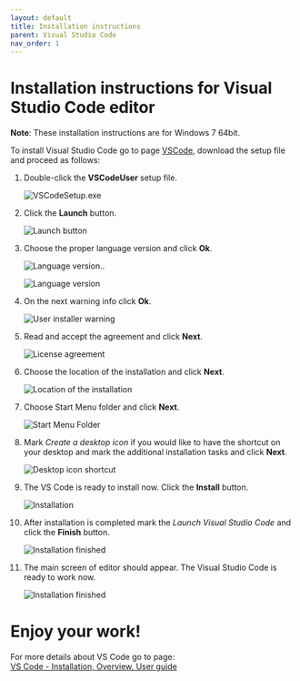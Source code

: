 ```yaml
---
layout: default
title: Installation instructions
parent: Visual Studio Code
nav_order: 1
---
```



# Installation instructions for Visual Studio Code editor #

**Note**: These installation instructions are for Windows 7 64bit.

To install Visual Studio Code go to page [VSCode](https://code.visualstudio.com/), download the setup file and proceed as follows:

1. Double-click the **VSCodeUser** setup file.  

   ![VSCodeSetup.exe](../assets/images/2_.exe_file.png)

2. Click the **Launch** button.  

   ![Launch button](../assets/images/3_Launch_button.png)

3. Choose the proper language version and click **Ok**.

   ![Language version](../assets/images/4_Language_version.png)..

   ![Language version](../assets/images/5_Language_version_01.png)

4. On the next warning info click **Ok**.

   ![User installer warning](../assets/images/6_User_Installer.png)

5. Read and accept the agreement and click **Next**.

   ![License agreement](../assets/images/7_License_agreement.png)

6. Choose the location of the installation and click **Next**.

   ![Location of the installation](../assets/images/8_Location_of_the_installation.png)

7. Choose Start Menu folder and click **Next**.
   
   ![Start Menu Folder](../assets/images/9_Shortcut_location.png)

8. Mark *Create a desktop icon* if you would like to have the shortcut on your desktop and mark the additional installation tasks and click **Next**.

   ![Desktop icon shortcut](../assets/images/10_Desktop_icon.png) 

9. The VS Code is ready to install now. Click the **Install** button.

   ![Installation](../assets/images/11_Installation.png) 
    
10. After installation is completed mark the *Launch Visual Studio Code* and click the **Finish** button.

    ![Installation finished](../assets/images/12_Finish.png) 

11. The main screen of editor should appear. The Visual Studio Code is ready to work now.

    ![Installation finished](../assets/images/13_VS_Code_Start.png) 


# Enjoy your work! #


For more details about VS Code go to page:  
[VS Code - Installation, Overview, User guide](https://code.visualstudio.com/)


